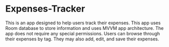 # Expenses-Tracker
This is an app designed to help users track their expenses.
This app uses Room database to store information and uses MVVM app architecture.
The app does not require any special permissions.
Users can browse through their expenses by tag.
They may also add, edit, and save their expenses.